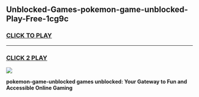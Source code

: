 
## Unblocked-Games-pokemon-game-unblocked-Play-Free-1cg9c
<h3>
<a href="https://premium76.site?title=pokemon-game-unblocked&ref=17A">CLICK TO PLAY</a></h3>
<hr>

<h3>
<a href="https://premium76.site?title=pokemon-game-unblocked&ref=17A">CLICK 2 PLAY</a>
  
</h3>

<a href="https://premium76.site?title=pokemon-game-unblocked&ref=17A"><img src="https://clearcache.store/games.png"></a>


**pokemon-game-unblocked games unblocked: Your Gateway to Fun and Accessible Online Gaming**
